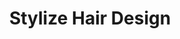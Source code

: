 ---
title: "Stylize Hair Design"
url: /mentor-on-the-lake/stylize-hair-design/
shop: hairdresser
---